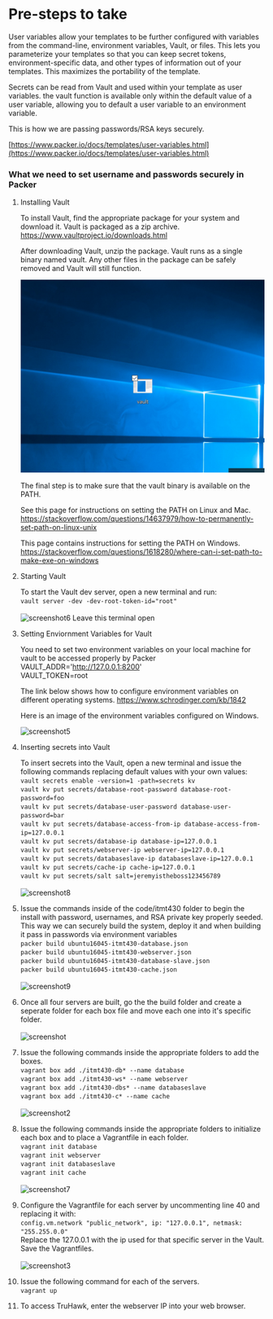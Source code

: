 # Pre-steps to take
User variables allow your templates to be further configured with variables from the command-line, environment variables, Vault, or files. This lets you parameterize your templates so that you can keep secret tokens, environment-specific data, and other types of information out of your templates. This maximizes the portability of the template.

Secrets can be read from Vault and used within your template as user variables. the vault function is available only within the default value of a user variable, allowing you to default a user variable to an environment variable.

This is how we are passing passwords/RSA keys securely.

[https://www.packer.io/docs/templates/user-variables.html](https://www.packer.io/docs/templates/user-variables.html)

### What we need to set username and passwords securely in Packer
1) Installing Vault
   
   To install Vault, find the appropriate package for your system and download it. Vault is packaged as a zip archive.
   https://www.vaultproject.io/downloads.html
   
   After downloading Vault, unzip the package. Vault runs as a single binary named vault. Any other files in the package can be safely removed and Vault will still function.

   ![screenshot4](code/img/screenshot4.png "Screenshot4")
   
   The final step is to make sure that the vault binary is available on the PATH. 
   
   See this page for instructions on setting the PATH on Linux and Mac. 
   https://stackoverflow.com/questions/14637979/how-to-permanently-set-path-on-linux-unix
   
   This page contains instructions for setting the PATH on Windows.
   https://stackoverflow.com/questions/1618280/where-can-i-set-path-to-make-exe-on-windows

1) Starting Vault
  
   To start the Vault dev server, open a new terminal and run: </br> 
   ```vault server -dev -dev-root-token-id="root"``` </br></br>
   ![screenshot6](code/img/screenshot6.png "Screenshot6")
   Leave this terminal open

1) Setting Enviornment Variables for Vault
   
   You need to set two environment variables on your local machine for vault to be accessed properly by Packer 
   VAULT_ADDR='http://127.0.0.1:8200' </br> 
   VAULT_TOKEN=root
   
   The link below shows how to configure environment variables on different operating systems.
   https://www.schrodinger.com/kb/1842
   
   Here is an image of the environment variables configured on Windows.

   ![screenshot5](code/img/screenshot5.png "Screenshot5") 


1) Inserting secrets into Vault
   
   To insert secrets into the Vault, open a new terminal and issue the following commands replacing default values with your own values:  
   ```vault secrets enable -version=1 -path=secrets kv```</br>
   ```vault kv put secrets/database-root-password database-root-password=foo```</br>
   ```vault kv put secrets/database-user-password database-user-password=bar```</br>
   ```vault kv put secrets/database-access-from-ip database-access-from-ip=127.0.0.1```</br>
   ```vault kv put secrets/database-ip database-ip=127.0.0.1```</br>
   ```vault kv put secrets/webserver-ip webserver-ip=127.0.0.1```</br>
   ```vault kv put secrets/databaseslave-ip databaseslave-ip=127.0.0.1```</br>
   ```vault kv put secrets/cache-ip cache-ip=127.0.0.1```</br>
   ```vault kv put secrets/salt salt=jeremyistheboss123456789```</br></br> 
   ![screenshot8](code/img/screenshot8.png "Screenshot8") 
1) Issue the commands inside of the code/itmt430 folder to begin the install with password, usernames, and RSA private key properly seeded. This way we can securely build the system, deploy it and when building it pass in passwords via environment variables </br>
```packer build ubuntu16045-itmt430-database.json```</br> 
```packer build ubuntu16045-itmt430-webserver.json```</br> 
```packer build ubuntu16045-itmt430-database-slave.json```</br>
```packer build ubuntu16045-itmt430-cache.json```</br> </br>
![screenshot9](code/img/screenshot9.png "Screenshot9") 
1) Once all four servers are built, go the the build folder and create a seperate folder for each box file and move each one into it's specific folder. </br></br> 
![screenshot](code/img/screenshot.png "Screenshot")
1) Issue the following commands inside the appropriate folders to add the boxes. </br> 
```vagrant box add ./itmt430-db* --name database```</br> 
```vagrant box add ./itmt430-ws* --name webserver```</br> 
```vagrant box add ./itmt430-dbs* --name databaseslave```</br> 
```vagrant box add ./itmt430-c* --name cache```</br> </br>
![screenshot2](code/img/screenshot2.png "Screenshot2")
1) Issue the following commands inside the appropriate folders to initialize each box and to place a Vagrantfile in each folder.    
```vagrant init database```</br>
```vagrant init webserver```</br>
```vagrant init databaseslave```</br>
```vagrant init cache``` </br> </br>
![screenshot7](code/img/screenshot7.png "Screenshot7")
1) Configure the Vagrantfile for each server by uncommenting line 40 and replacing it with: </br>
 ```config.vm.network "public_network", ip: "127.0.0.1", netmask: "255.255.0.0"``` </br>
 Replace the 127.0.0.1 with the ip used for that specific server in the Vault. Save the Vagrantfiles. </br> </br>
![screenshot3](code/img/screenshot3.png "Screenshot3")
1) Issue the following command for each of the servers. </br>
```vagrant up```
1) To access TruHawk, enter the webserver IP into your web browser.